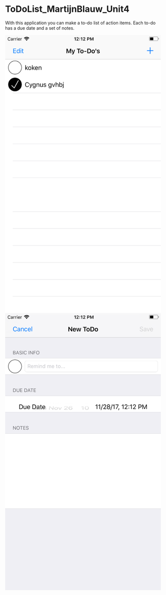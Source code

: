 # ToDoList_MartijnBlauw_Unit4
With this application you can make a to-do list of action items. Each to-do has a due date and a set of notes. 

![firstpage](https://raw.githubusercontent.com/MartijnBlauw/ToDoList_MartijnBlauw_Unit4/master/docs/Simulator%20Screen%20Shot%20-%20iPhone%208%20Plus%20-%202017-11-27%20at%2012.12.19.png)
![secondpage](https://raw.githubusercontent.com/MartijnBlauw/ToDoList_MartijnBlauw_Unit4/master/docs/Simulator%20Screen%20Shot%20-%20iPhone%208%20Plus%20-%202017-11-27%20at%2012.12.36.png)
